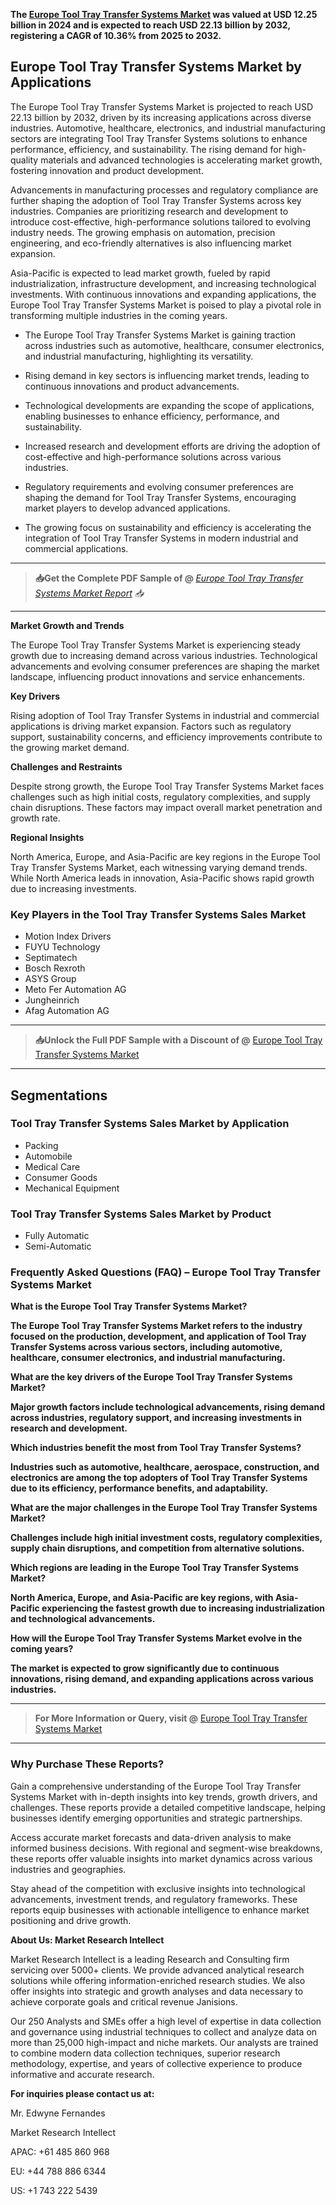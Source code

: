 <p><strong>The <a href="https://www.marketresearchintellect.com/download-sample/?rid=524221&amp;utm_source=Pulse-April-Europe&amp;utm_medium=852">Europe Tool Tray Transfer Systems Market</a> was valued at USD 12.25 billion in 2024 and is expected to reach USD 22.13 billion by 2032, registering a CAGR of 10.36% from 2025 to 2032.</strong></p><h2>Europe Tool Tray Transfer Systems Market by Applications&nbsp;</h2><p><p>The Europe Tool Tray Transfer Systems Market is projected to reach USD 22.13 billion by 2032, driven by its increasing applications across diverse industries. Automotive, healthcare, electronics, and industrial manufacturing sectors are integrating Tool Tray Transfer Systems solutions to enhance performance, efficiency, and sustainability. The rising demand for high-quality materials and advanced technologies is accelerating market growth, fostering innovation and product development.</p><p>Advancements in manufacturing processes and regulatory compliance are further shaping the adoption of Tool Tray Transfer Systems across key industries. Companies are prioritizing research and development to introduce cost-effective, high-performance solutions tailored to evolving industry needs. The growing emphasis on automation, precision engineering, and eco-friendly alternatives is also influencing market expansion.</p><p>Asia-Pacific is expected to lead market growth, fueled by rapid industrialization, infrastructure development, and increasing technological investments. With continuous innovations and expanding applications, the Europe Tool Tray Transfer Systems Market is poised to play a pivotal role in transforming multiple industries in the coming years.</p></p><ul><li><p>The Europe Tool Tray Transfer Systems Market is gaining traction across industries such as automotive, healthcare, consumer electronics, and industrial manufacturing, highlighting its versatility.</p></li><li><p>Rising demand in key sectors is influencing market trends, leading to continuous innovations and product advancements.</p></li><li><p>Technological developments are expanding the scope of applications, enabling businesses to enhance efficiency, performance, and sustainability.</p></li><li><p>Increased research and development efforts are driving the adoption of cost-effective and high-performance solutions across various industries.</p></li><li><p>Regulatory requirements and evolving consumer preferences are shaping the demand for Tool Tray Transfer Systems, encouraging market players to develop advanced applications.</p></li><li><p>The growing focus on sustainability and efficiency is accelerating the integration of Tool Tray Transfer Systems in modern industrial and commercial applications.</p></li></ul><hr /><blockquote><p><strong><span class="font-[700]">📥Get the Complete PDF Sample of @ </span></strong><em><span class="font-[700]"><a href="https://www.marketresearchintellect.com/download-sample/?rid=524221&amp;utm_source=Pulse-April-Europe&amp;utm_medium=852" target="_blank" data-tracking-control-name="article-ssr-frontend-pulse_little-text-block" data-tracking-will-navigate="" data-test-link="">Europe Tool Tray Transfer Systems Market Report</a>&nbsp;📥</span></em></p></blockquote><hr /><p class="" data-start="77" data-end="360"><strong data-start="77" data-end="105">Market Growth and Trends</strong></p><p class="" data-start="77" data-end="360">The Europe Tool Tray Transfer Systems Market is experiencing steady growth due to increasing demand across various industries. Technological advancements and evolving consumer preferences are shaping the market landscape, influencing product innovations and service enhancements.</p><p class="" data-start="362" data-end="606"><strong data-start="362" data-end="377">Key Drivers</strong></p><p class="" data-start="362" data-end="606">Rising adoption of Tool Tray Transfer Systems in industrial and commercial applications is driving market expansion. Factors such as regulatory support, sustainability concerns, and efficiency improvements contribute to the growing market demand.</p><p class="" data-start="608" data-end="849"><strong data-start="608" data-end="637">Challenges and Restraints</strong></p><p class="" data-start="608" data-end="849">Despite strong growth, the Europe Tool Tray Transfer Systems Market faces challenges such as high initial costs, regulatory complexities, and supply chain disruptions. These factors may impact overall market penetration and growth rate.</p><p class="" data-start="851" data-end="1095"><strong data-start="851" data-end="872">Regional Insights</strong></p><p class="" data-start="851" data-end="1095">North America, Europe, and Asia-Pacific are key regions in the Europe Tool Tray Transfer Systems Market, each witnessing varying demand trends. While North America leads in innovation, Asia-Pacific shows rapid growth due to increasing investments.</p><p><h3>Key Players in the Tool Tray Transfer Systems Sales Market </h3><ul><li>Motion Index Drivers</li><li>FUYU Technology</li><li>Septimatech</li><li>Bosch Rexroth</li><li>ASYS Group</li><li>Meto Fer Automation AG</li><li>Jungheinrich</li><li>Afag Automation AG</li></ul></p><hr /><blockquote><p><strong>📥Unlock the Full PDF Sample with a Discount of @</strong> <a href="https://www.marketresearchintellect.com/ask-for-discount/?rid=524221&amp;utm_source=Pulse-April-Europe&amp;utm_medium=852">Europe Tool Tray Transfer Systems Market</a></p></blockquote><hr /><p><h2>Segmentations</h2><h3>Tool Tray Transfer Systems Sales Market by Application</h3><ul><li>Packing</li><li>Automobile</li><li>Medical Care</li><li>Consumer Goods</li><li>Mechanical Equipment</li></ul><h3>Tool Tray Transfer Systems Sales Market by Product</h3><ul><li>Fully Automatic</li><li>Semi-Automatic</li></ul></p><h3><strong>Frequently Asked Questions (FAQ) &ndash; Europe Tool Tray Transfer Systems Market</strong></h3><p><strong>What is the Europe Tool Tray Transfer Systems Market?</strong></p><p><strong>The Europe Tool Tray Transfer Systems Market refers to the industry focused on the production, development, and application of Tool Tray Transfer Systems across various sectors, including automotive, healthcare, consumer electronics, and industrial manufacturing.</strong></p><p><strong>What are the key drivers of the Europe Tool Tray Transfer Systems Market?</strong></p><p><strong>Major growth factors include technological advancements, rising demand across industries, regulatory support, and increasing investments in research and development.</strong></p><p><strong>Which industries benefit the most from Tool Tray Transfer Systems?</strong></p><p><strong>Industries such as automotive, healthcare, aerospace, construction, and electronics are among the top adopters of Tool Tray Transfer Systems due to its efficiency, performance benefits, and adaptability.</strong></p><p><strong>What are the major challenges in the Europe Tool Tray Transfer Systems Market?</strong></p><p><strong>Challenges include high initial investment costs, regulatory complexities, supply chain disruptions, and competition from alternative solutions.</strong></p><p><strong>Which regions are leading in the Europe Tool Tray Transfer Systems Market?</strong></p><p><strong>North America, Europe, and Asia-Pacific are key regions, with Asia-Pacific experiencing the fastest growth due to increasing industrialization and technological advancements.</strong></p><p><strong>How will the Europe Tool Tray Transfer Systems Market evolve in the coming years?</strong></p><p><strong>The market is expected to grow significantly due to continuous innovations, rising demand, and expanding applications across various industries.</strong></p><hr /><blockquote><p><span class="font-[700]"><strong>For More Information or Query, visit&nbsp;@</strong>&nbsp;</span><span class="font-[700]"><a href="https://www.marketresearchintellect.com/product/tool-tray-transfer-systems-sales-market-size-and-forecast/?utm_source=Linkedin&utm_medium=852" target="_blank" data-tracking-control-name="article-ssr-frontend-pulse_little-text-block" data-tracking-will-navigate="" data-test-link="">Europe Tool Tray Transfer Systems Market</a></span></p></blockquote><hr /><h3><strong data-start="0" data-end="31">Why Purchase These Reports?</strong></h3><p class="" data-start="35" data-end="297">Gain a comprehensive understanding of the Europe Tool Tray Transfer Systems Market with in-depth insights into key trends, growth drivers, and challenges. These reports provide a detailed competitive landscape, helping businesses identify emerging opportunities and strategic partnerships.</p><p class="" data-start="299" data-end="540">Access accurate market forecasts and data-driven analysis to make informed business decisions. With regional and segment-wise breakdowns, these reports offer valuable insights into market dynamics across various industries and geographies.</p><p class="" data-start="542" data-end="784">Stay ahead of the competition with exclusive insights into technological advancements, investment trends, and regulatory frameworks. These reports equip businesses with actionable intelligence to enhance market positioning and drive growth.</p><p><strong><span class="font-[700]">About Us: Market Research Intellect</span></strong></p><p><span class="">Market Research Intellect is a leading Research and Consulting firm servicing over 5000+ clients. We provide advanced analytical research solutions while offering information-enriched research studies.&nbsp;</span>We also offer insights into strategic and growth analyses and data necessary to achieve corporate goals and critical revenue Janisions.</p><p><span class="">Our 250 Analysts and SMEs offer a high level of expertise in data collection and governance using industrial techniques to collect and analyze data on more than 25,000 high-impact and niche markets. Our analysts are trained to combine modern data collection techniques, superior research methodology, expertise, and years of collective experience to produce informative and accurate research.</span></p><p><strong>For inquiries please contact us at:</strong></p><p>Mr. Edwyne Fernandes</p><p>Market Research Intellect</p><p>APAC: +61 485 860 968</p><p>EU: +44 788 886 6344</p><p>US: +1 743 222 5439</p>